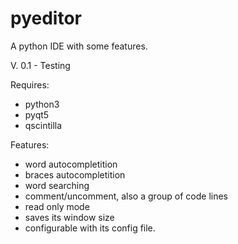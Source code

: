 # pyeditor
A python IDE with some features.

V. 0.1 - Testing

Requires:
- python3
- pyqt5
- qscintilla

Features:
- word autocompletition
- braces autocompletition
- word searching
- comment/uncomment, also a group of code lines
- read only mode
- saves its window size
- configurable with its config file.

